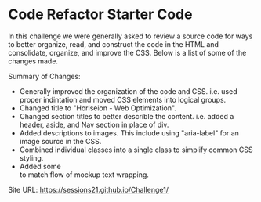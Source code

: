 # Code Refactor Starter Code

In this challenge we were generally asked to review a source code for ways to better organize, read, and construct the code in the HTML and consolidate, organize, and improve the CSS.  Below is a list of some of the changes made.

Summary of Changes:
- Generally improved the organization of the code and CSS. i.e. used proper indintation and moved CSS elements into logical groups.
- Changed title to "Horiseion - Web Optimization".
- Changed section titles to better describle the content. i.e. added a header, aside, and Nav section in place of div.
- Added <alt> descriptions to images. This include using "aria-label" for an image source in the CSS.
- Combined individual classes into a single class to simplify common CSS styling.
- Added some <Br> to match flow of mockup text wrapping.  


Site URL: https://sessions21.github.io/Challenge1/



